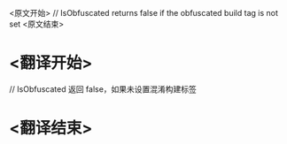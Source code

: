 
<原文开始>
// IsObfuscated returns false if the obfuscated build tag is not set
<原文结束>

# <翻译开始>
// IsObfuscated 返回 false，如果未设置混淆构建标签
# <翻译结束>

